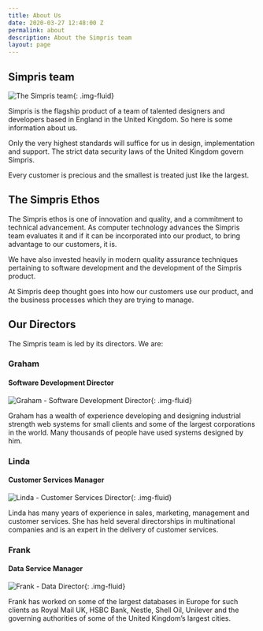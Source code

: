 ```yaml
---
title: About Us
date: 2020-03-27 12:48:00 Z
permalink: about
description: About the Simpris team
layout: page
---
```


## Simpris team

![The Simpris team](https://res.cloudinary.com/goodlycode/image/upload/v1585489016/simpris/team.jpg){: .img-fluid}

Simpris is the flagship product of a team of talented designers and developers based in England in the United Kingdom. So here is some information about us.

Only the very highest standards will suffice for us in design, implementation and support. The strict data security laws of the United Kingdom govern Simpris.

Every customer is precious and the smallest is treated just like the largest.

## The Simpris Ethos
The Simpris ethos is one of innovation and quality, and a commitment to technical advancement. As computer technology advances the Simpris team evaluates it and if it can be incorporated into our product, to bring advantage to our customers, it is.

We have also invested heavily in modern quality assurance techniques pertaining to software development and the development of the Simpris product.

At Simpris deep thought goes into how our customers use our product, and the business processes which they are trying to manage.

## Our Directors
The Simpris team is led by its directors. We are:

### Graham

#### Software Development Director

![Graham - Software Development Director](https://res.cloudinary.com/goodlycode/image/upload/v1585489016/simpris/2013-graham-225x300.jpg){: .img-fluid}

Graham has a wealth of experience developing and designing industrial strength web systems for small clients and some of the largest corporations in the world.
Many thousands of people have used systems designed by
him.

### Linda

#### Customer Services Manager

![Linda - Customer Services Director](https://res.cloudinary.com/goodlycode/image/upload/v1585489016/simpris/DSC_0090.png){: .img-fluid}

Linda has many years of experience in sales, marketing, management and customer services. She has held several directorships in multinational companies
and is an expert in the delivery of customer services.

### Frank

#### Data Service Manager

![Frank - Data Director](https://res.cloudinary.com/goodlycode/image/upload/v1585489016/simpris/IMG057.jpg){: .img-fluid}

Frank has worked on some of the largest databases in Europe for such clients as Royal Mail UK, HSBC Bank, Nestle, Shell Oil, Unilever and the governing authorities of some of the United Kingdom’s largest cities.